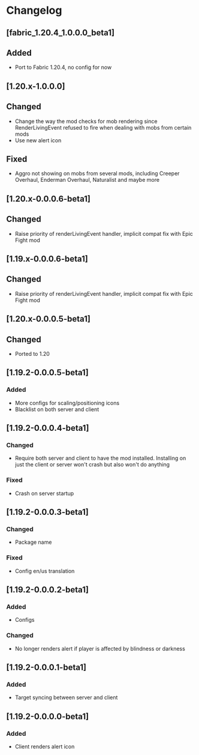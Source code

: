 # Changelog

## [fabric_1.20.4_1.0.0.0_beta1]

## Added

- Port to Fabric 1.20.4, no config for now

## [1.20.x-1.0.0.0]

## Changed

- Change the way the mod checks for mob rendering since RenderLivingEvent refused to fire when dealing with mobs from 
certain mods
- Use new alert icon

## Fixed

- Aggro not showing on mobs from several mods, including Creeper Overhaul, Enderman Overhaul, Naturalist and maybe more

## [1.20.x-0.0.0.6-beta1]

## Changed

- Raise priority of renderLivingEvent handler, implicit compat fix with Epic Fight mod

## [1.19.x-0.0.0.6-beta1]

## Changed

- Raise priority of renderLivingEvent handler, implicit compat fix with Epic Fight mod

## [1.20.x-0.0.0.5-beta1]

## Changed

- Ported to 1.20

## [1.19.2-0.0.0.5-beta1]

### Added

- More configs for scaling/positioning icons
- Blacklist on both server and client

## [1.19.2-0.0.0.4-beta1]

### Changed

- Require both server and client to have the mod installed. Installing on just the client or server won't crash but also won't do anything

### Fixed

- Crash on server startup

## [1.19.2-0.0.0.3-beta1]

### Changed

- Package name

### Fixed

- Config en/us translation

## [1.19.2-0.0.0.2-beta1]

### Added

- Configs

### Changed

- No longer renders alert if player is affected by blindness or darkness

## [1.19.2-0.0.0.1-beta1]

### Added

- Target syncing between server and client

## [1.19.2-0.0.0.0-beta1]

### Added

- Client renders alert icon